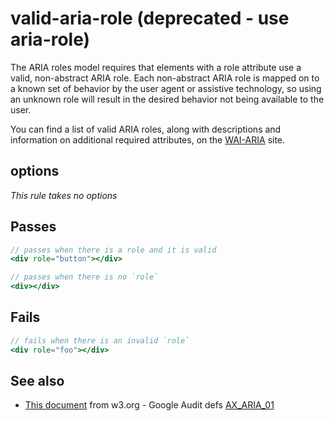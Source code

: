 # valid-aria-role (deprecated - use aria-role)

The ARIA roles model requires that elements with a role attribute use a valid,
non-abstract ARIA role. Each non-abstract ARIA role is mapped on to a known set
of behavior by the user agent or assistive technology, so using an unknown role
will result in the desired behavior not being available to the user.

You can find a list of valid ARIA roles, along with descriptions and information
on additional required attributes, on the
[WAI-ARIA](http://www.w3.org/WAI/PF/aria/roles#roles_categorization) site.


## options

*This rule takes no options*

## Passes

```jsx harmony
// passes when there is a role and it is valid
<div role="button"></div>

// passes when there is no `role`
<div></div>
```

## Fails

```jsx harmony
// fails when there is an invalid `role`
<div role="foo"></div>
```

## See also

 - [This document](https://www.w3.org/WAI/PF/aria/roles) from w3.org - Google Audit defs [AX_ARIA_01](https://github.com/GoogleChrome/accessibility-developer-tools/wiki/Audit-defs#ax_aria_01)
